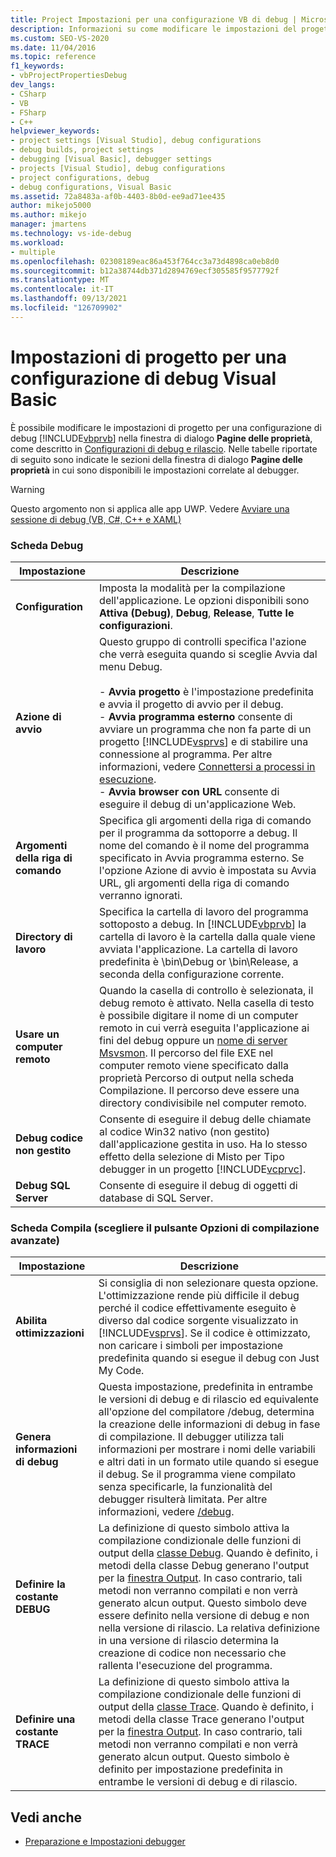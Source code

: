 ```yaml
---
title: Project Impostazioni per una configurazione VB di debug | Microsoft Docs
description: Informazioni su come modificare le impostazioni del progetto per una configurazione Visual Basic di debug nella finestra Pagine delle proprietà di Visual Studio.
ms.custom: SEO-VS-2020
ms.date: 11/04/2016
ms.topic: reference
f1_keywords:
- vbProjectPropertiesDebug
dev_langs:
- CSharp
- VB
- FSharp
- C++
helpviewer_keywords:
- project settings [Visual Studio], debug configurations
- debug builds, project settings
- debugging [Visual Basic], debugger settings
- projects [Visual Studio], debug configurations
- project configurations, debug
- debug configurations, Visual Basic
ms.assetid: 72a8483a-af0b-4403-8b0d-ee9ad71ee435
author: mikejo5000
ms.author: mikejo
manager: jmartens
ms.technology: vs-ide-debug
ms.workload:
- multiple
ms.openlocfilehash: 02308189eac86a453f764cc3a73d4898ca0eb8d0
ms.sourcegitcommit: b12a38744db371d2894769ecf305585f9577792f
ms.translationtype: MT
ms.contentlocale: it-IT
ms.lasthandoff: 09/13/2021
ms.locfileid: "126709902"
---
```

# <a name="project-settings-for-a-visual-basic-debug-configuration"></a>Impostazioni di progetto per una configurazione di debug Visual Basic
È possibile modificare le impostazioni di progetto per una configurazione di debug [!INCLUDE[vbprvb](../code-quality/includes/vbprvb_md.md)] nella finestra di dialogo **Pagine delle proprietà**, come descritto in [Configurazioni di debug e rilascio](../debugger/how-to-set-debug-and-release-configurations.md). Nelle tabelle riportate di seguito sono indicate le sezioni della finestra di dialogo **Pagine delle proprietà** in cui sono disponibili le impostazioni correlate al debugger.

> [!WARNING]
> Questo argomento non si applica alle app UWP. Vedere [Avviare una sessione di debug (VB, C#, C++ e XAML)](../debugger/start-a-debugging-session-for-a-store-app-in-visual-studio-vb-csharp-cpp-and-xaml.md)

### <a name="debug-tab"></a>Scheda Debug

| Impostazione | Descrizione |
|------------------------------| - |
| **Configuration** | Imposta la modalità per la compilazione dell'applicazione. Le opzioni disponibili sono **Attiva (Debug)**, **Debug**, **Release**, **Tutte le configurazioni**. |
| **Azione di avvio** | Questo gruppo di controlli specifica l'azione che verrà eseguita quando si sceglie Avvia dal menu Debug.<br /><br /> -   **Avvia progetto** è l'impostazione predefinita e avvia il progetto di avvio per il debug. <br />-   **Avvia programma esterno** consente di avviare un programma che non fa parte di un progetto [!INCLUDE[vsprvs](../code-quality/includes/vsprvs_md.md)] e di stabilire una connessione al programma. Per altre informazioni, vedere [Connettersi a processi in esecuzione](../debugger/attach-to-running-processes-with-the-visual-studio-debugger.md).<br />-   **Avvia browser con URL** consente di eseguire il debug di un'applicazione Web. |
| **Argomenti della riga di comando** | Specifica gli argomenti della riga di comando per il programma da sottoporre a debug. Il nome del comando è il nome del programma specificato in Avvia programma esterno. Se l'opzione Azione di avvio è impostata su Avvia URL, gli argomenti della riga di comando verranno ignorati. |
| **Directory di lavoro** | Specifica la cartella di lavoro del programma sottoposto a debug. In [!INCLUDE[vbprvb](../code-quality/includes/vbprvb_md.md)] la cartella di lavoro è la cartella dalla quale viene avviata l'applicazione. La cartella di lavoro predefinita è \bin\Debug or \bin\Release, a seconda della configurazione corrente. |
| **Usare un computer remoto** | Quando la casella di controllo è selezionata, il debug remoto è attivato. Nella casella di testo è possibile digitare il nome di un computer remoto in cui verrà eseguita l'applicazione ai fini del debug oppure un [nome di server Msvsmon](../debugger/remote-debugging.md). Il percorso del file EXE nel computer remoto viene specificato dalla proprietà Percorso di output nella scheda Compilazione. Il percorso deve essere una directory condivisibile nel computer remoto. |
| **Debug codice non gestito** | Consente di eseguire il debug delle chiamate al codice Win32 nativo (non gestito) dall'applicazione gestita in uso. Ha lo stesso effetto della selezione di Misto per Tipo debugger in un progetto [!INCLUDE[vcprvc](../code-quality/includes/vcprvc_md.md)]. |
| **Debug SQL Server** | Consente di eseguire il debug di oggetti di database di SQL Server. |

### <a name="compile-tab-press-advanced-compile-options-button"></a>Scheda Compila (scegliere il pulsante Opzioni di compilazione avanzate)

| Impostazione | Descrizione |
|---------------------------| - |
| **Abilita ottimizzazioni** | Si consiglia di non selezionare questa opzione. L'ottimizzazione rende più difficile il debug perché il codice effettivamente eseguito è diverso dal codice sorgente visualizzato in [!INCLUDE[vsprvs](../code-quality/includes/vsprvs_md.md)]. Se il codice è ottimizzato, non caricare i simboli per impostazione predefinita quando si esegue il debug con Just My Code. |
| **Genera informazioni di debug** | Questa impostazione, predefinita in entrambe le versioni di debug e di rilascio ed equivalente all'opzione del compilatore /debug, determina la creazione delle informazioni di debug in fase di compilazione. Il debugger utilizza tali informazioni per mostrare i nomi delle variabili e altri dati in un formato utile quando si esegue il debug. Se il programma viene compilato senza specificarle, la funzionalità del debugger risulterà limitata. Per altre informazioni, vedere [/debug](/dotnet/visual-basic/reference/command-line-compiler/debug). |
| **Definire la costante DEBUG** | La definizione di questo simbolo attiva la compilazione condizionale delle funzioni di output della [classe Debug](/dotnet/api/system.diagnostics.debug). Quando è definito, i metodi della classe Debug generano l'output per la [finestra Output](../ide/reference/output-window.md). In caso contrario, tali metodi non verranno compilati e non verrà generato alcun output. Questo simbolo deve essere definito nella versione di debug e non nella versione di rilascio. La relativa definizione in una versione di rilascio determina la creazione di codice non necessario che rallenta l'esecuzione del programma. |
| **Definire una costante TRACE** | La definizione di questo simbolo attiva la compilazione condizionale delle funzioni di output della [classe Trace](/dotnet/api/system.diagnostics.trace). Quando è definito, i metodi della classe Trace generano l'output per la [finestra Output](../ide/reference/output-window.md). In caso contrario, tali metodi non verranno compilati e non verrà generato alcun output. Questo simbolo è definito per impostazione predefinita in entrambe le versioni di debug e di rilascio. |

## <a name="see-also"></a>Vedi anche
- [Preparazione e Impostazioni debugger](../debugger/debugger-settings-and-preparation.md)
